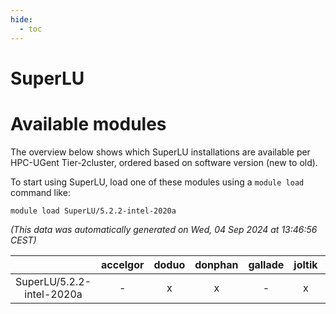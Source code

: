 ```yaml
---
hide:
  - toc
---
```


SuperLU
=======

# Available modules


The overview below shows which SuperLU installations are available per HPC-UGent Tier-2cluster, ordered based on software version (new to old).

To start using SuperLU, load one of these modules using a `module load` command like:

```shell
module load SuperLU/5.2.2-intel-2020a
```

*(This data was automatically generated on Wed, 04 Sep 2024 at 13:46:56 CEST)*  

| |accelgor|doduo|donphan|gallade|joltik|shinx|skitty|
| :---: | :---: | :---: | :---: | :---: | :---: | :---: | :---: |
|SuperLU/5.2.2-intel-2020a|-|x|x|-|x|-|x|
